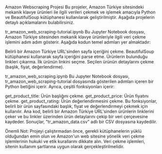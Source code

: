 Amazon Webscraping Projesi
Bu projeler, Amazon Türkiye sitesindeki mekanik klavye ürünleri ile ilgili verileri çekmek ve işlemek amacıyla Python ve BeautifulSoup kütüphanesi kullanılarak geliştirilmiştir. Aşağıda projelerin detaylı açıklamalarını bulabilirsiniz.

tr_amazon_web_scraping-tutorial.ipynb
Bu Jupyter Notebook dosyası, Amazon Türkiye sitesinden mekanik klavye ürünleriyle ilgili veri çekme işlemini adım adım gösterir. Aşağıda kodun temel adımları yer almaktadır:

Belirli bir Amazon Türkiye URL'sinden sayfa içeriğini çekme.
BeautifulSoup kütüphanesi kullanarak sayfa içeriğini parse etme.
Ürünlerin bulunduğu linkleri çıkarma.
İlk ürünün linkini seçme.
Seçilen ürünün detaylarını çekme (başlık, fiyat, değerlendirme).


tr_amazon_web_scraping.ipynb
Bu Jupyter Notebook dosyası, tr_amazon_web_scraping-tutorial dosyasında gösterilen adımları içeren bir Python betiğini içerir. Ayrıca, çeşitli fonksiyonları içerir:

get_product_title: Ürün başlığını çekme.
get_product_price: Ürün fiyatını çekme.
get_product_rating: Ürün değerlendirmesini çekme.
Bu fonksiyonlar, belirli bir ürün sayfasındaki başlık, fiyat ve değerlendirmeyi çekmek için kullanılır. Ana kod, belirli bir Amazon Türkiye URL'sinden ürünlerin linklerini çeker ve bu linkler üzerinden ürün detaylarını çekip bir veri çerçevesine kaydeder. Sonuçlar, "tr_amazon_data.csv" adlı bir CSV dosyasına kaydedilir.

Önemli Not:
Projeyi çalıştırmadan önce, gerekli kütüphanelerin yüklü olduğundan emin olun ve Amazon'un web sitesine yönelik veri çekme işlemlerinin hukuki ve etik kurallarını dikkate alın. Veri çekme işlemleri, sitenin kullanım şartlarına uygun olarak gerçekleştirilmelidir.





